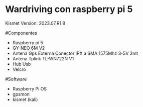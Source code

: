 # Wardriving con raspberry pi 5

Kismet Version: 2023.07.R1.8


#Componentes

- Raspberry pi 5
- GY-NEO 6M V2
- Antena Gps Externa Conector IPX a SMA 1575Mhz 3-5V 3mt
- Antena Tplink TL-WN722N V1
- Hub Usb
- Velcro

#Software

- Raspberry Pi OS 
- gpsmon
- kismet (kali)

